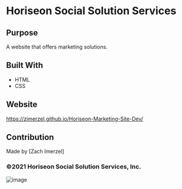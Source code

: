 # Horiseon Social Solution Services

## Purpose
A website that offers marketing solutions. 

## Built With
* HTML
* CSS

## Website
https://zimerzel.github.io/Horiseon-Marketing-Site-Dev/

## Contribution
Made by [Zach Imerzel]

### ©️2021 Horiseon Social Solution Services, Inc.
![image](https://user-images.githubusercontent.com/79726069/112754700-e4bd0980-8fa2-11eb-9a5e-4ea5fb8c5a68.png)
